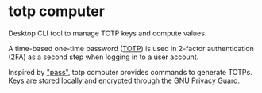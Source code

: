 # totp computer

Desktop CLI tool to manage TOTP keys and compute values.

A time-based one-time password ([TOTP](https://datatracker.ietf.org/doc/html/rfc6238#section-4))
is used in 2-factor authentication (2FA) as a second step when logging in to a
user account.

Inspired by ["pass"](https://www.passwordstore.org/), totp comouter provides
commands to generate TOTPs. Keys are stored locally and encrypted through the
[GNU Privacy Guard](https://www.gnupg.org/).

